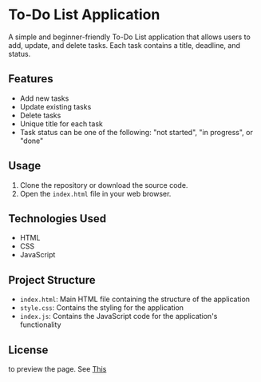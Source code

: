 # To-Do List Application

A simple and beginner-friendly To-Do List application that allows users to add, update, and delete tasks. Each task contains a title, deadline, and status.


## Features

- Add new tasks
- Update existing tasks
- Delete tasks
- Unique title for each task
- Task status can be one of the following: "not started", "in progress", or "done"

## Usage

1. Clone the repository or download the source code.
2. Open the `index.html` file in your web browser.

## Technologies Used

- HTML
- CSS
- JavaScript

## Project Structure

- `index.html`: Main HTML file containing the structure of the application
- `style.css`: Contains the styling for the application
- `index.js`: Contains the JavaScript code for the application's functionality

## License

to preview the page. See [This](https://badurfadul.github.io/fs15_3-todo-app/)